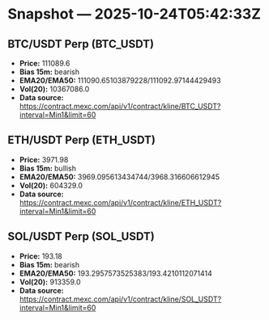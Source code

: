 # Snapshot — 2025-10-24T05:42:33Z

## BTC/USDT Perp (BTC_USDT)
- **Price:** 111089.6
- **Bias 15m:** bearish
- **EMA20/EMA50:** 111090.65103879228/111092.97144429493
- **Vol(20):** 10367086.0
- **Data source:** https://contract.mexc.com/api/v1/contract/kline/BTC_USDT?interval=Min1&limit=60

## ETH/USDT Perp (ETH_USDT)
- **Price:** 3971.98
- **Bias 15m:** bullish
- **EMA20/EMA50:** 3969.095613434744/3968.316606612945
- **Vol(20):** 604329.0
- **Data source:** https://contract.mexc.com/api/v1/contract/kline/ETH_USDT?interval=Min1&limit=60

## SOL/USDT Perp (SOL_USDT)
- **Price:** 193.18
- **Bias 15m:** bearish
- **EMA20/EMA50:** 193.2957573525383/193.4210112071414
- **Vol(20):** 913359.0
- **Data source:** https://contract.mexc.com/api/v1/contract/kline/SOL_USDT?interval=Min1&limit=60

